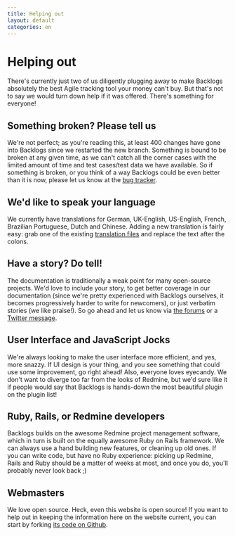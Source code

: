```yaml
---
title: Helping out
layout: default
categories: en
---
```

# Helping out

There's currently just two of us diligently plugging away to make Backlogs absolutely the best Agile tracking tool your money can't buy. But that's not to say we would turn down help if it was offered. There's something for everyone!

## Something broken? Please tell us

We're not perfect; as you're reading this, at least 400 changes have gone into Backlogs since we restarted the new branch. Something is bound to be broken at any given time, 
as we can't catch all the corner cases with the limited amount of time and test cases/test data we have available. 
So if something is broken, or you think of a way Backlogs could be even better than it is now, please let us know at the [bug tracker](https://github.com/backlogs/redmine_backlogs/issues).

## We'd like to speak your language

We currently have translations for German, UK-English, US-English,
French, Brazilian Portuguese, Dutch and Chinese.
Adding a new translation is fairly easy: grab one of the existing [translation files](http://github.com/backlogs/redmine_backlogs/tree/master/config/locales/) 
and replace the text after the colons.

## Have a story? Do tell!

The documentation is traditionally a weak point for many open-source projects. We'd love to include your story, to get better coverage in our documentation (since we're pretty experienced with 
Backlogs ourselves, it becomes progressively harder to write for newcomers), or just verbatim stories (we like praise!). So go ahead and let us know via [the forums](http://forum.redminebacklogs.net) 
or a [Twitter message](http://twitter.com/redminebacklogs).

## User Interface and JavaScript Jocks

We're always looking to make the user interface more efficient, and yes, more snazzy. If UI design is your thing, and you see something that could use some improvement, go right ahead! 
Also, everyone loves eyecandy. We don't want to diverge too far from the looks of Redmine, but we'd sure like it if people would say that Backlogs is hands-down the most beautiful plugin on the plugin list!

## Ruby, Rails, or Redmine developers

Backlogs builds on the awesome Redmine project management software, which in turn is built on the equally awesome Ruby on Rails framework. We can always use a hand building new features, 
or cleaning up old ones. If you can write code, but have no Ruby experience: picking up Redmine, Rails and Ruby should be a matter of weeks at most, and once you do, you'll probably never look back ;)

## Webmasters

We love open source. Heck, even this website is open source! If you want to help out in keeping the information here on the website current, you can start by forking [its code on Github](https://github.com/backlogs/www).
